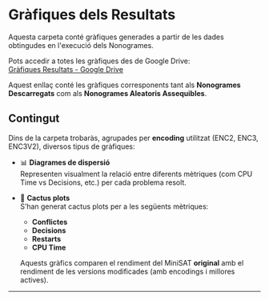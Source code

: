 # Gràfiques dels Resultats

Aquesta carpeta conté gràfiques generades a partir de les dades obtingudes en l'execució dels Nonogrames.

 Pots accedir a totes les gràfiques des de Google Drive:  
 [Gràfiques Resultats - Google Drive](https://drive.google.com/drive/folders/1kxY6ms1okjb19sgxDE0R8PqMFNtT71Kh?usp=sharing)

Aquest enllaç conté les gràfiques corresponents tant als **Nonogrames Descarregats** com als **Nonogrames Aleatoris Assequibles**.

## Contingut

Dins de la carpeta trobaràs, agrupades per **encoding** utilitzat (ENC2, ENC3, ENC3V2), diversos tipus de gràfiques:

- 📊 **Diagrames de dispersió**  
  Representen visualment la relació entre diferents mètriques (com CPU Time vs Decisions, etc.) per cada problema resolt.

- 🌵 **Cactus plots**  
  S’han generat cactus plots per a les següents mètriques:
  - **Conflictes**
  - **Decisions**
  - **Restarts**
  - **CPU Time**

  Aquests gràfics comparen el rendiment del MiniSAT **original** amb el rendiment de les versions modificades (amb encodings i millores actives).

---
